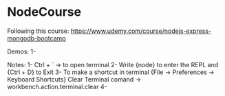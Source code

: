 # NodeCourse
Following this course: https://www.udemy.com/course/nodejs-express-mongodb-bootcamp

Demos:
    1- 

Notes:
    1- Ctrl + ` -> to open terminal
    2- Write {node} to enter the REPL and {Ctrl + D} to Exit
    3- To make a shortcut in terminal {File -> Preferences -> Keyboard Shortcuts} Clear Terminal comand -> workbench.action.terminal.clear
    4-